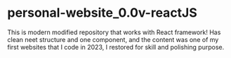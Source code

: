 # personal-website_0.0v-reactJS
 This is modern modified repository that works with React framework!
 Has clean neet structure and one component, and the content was one of my first 
 websites that I code in 2023, I restored for skill and polishing purpose. 
